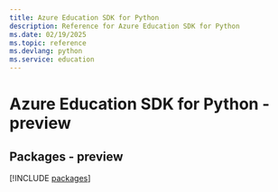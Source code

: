 ```yaml
---
title: Azure Education SDK for Python
description: Reference for Azure Education SDK for Python
ms.date: 02/19/2025
ms.topic: reference
ms.devlang: python
ms.service: education
---
```

# Azure Education SDK for Python - preview
## Packages - preview
[!INCLUDE [packages](education-index.md)]